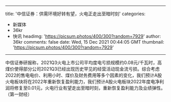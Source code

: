
---
title: '中信证券：供需环境好转有望，火电正走出至暗时刻'
categories: 
 - 新媒体
 - 36kr
 - 快讯
headimg: 'https://picsum.photos/400/300?random=7929'
author: 36kr
comments: false
date: Wed, 15 Dec 2021 00:44:05 GMT
thumbnail: 'https://picsum.photos/400/300?random=7929'
---

<div>   
中信证券研报称，2021Q3火电上市公司平均度电亏损规模约0.08元/千瓦时，高煤价使得部分公司2021Q3已经出现历史罕见的经营活动现金流亏损。综合考虑2022的售电电价、利用小时、煤价及财务费用等多个因素的变化，我们预计A股火电板块将在2022年重新恢复盈利能力，我们预计A股火电板块2022年度电净利润将修复至0.01元，火电行业有望走出至暗时刻，重新恢复盈利能力及业绩弹性。（第一财经）  
</div>
            